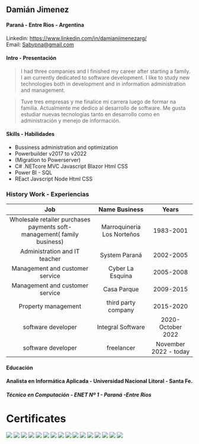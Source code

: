 ## Damián Jimenez
#### Paraná - Entre Rios - Argentina
Linkedin: https://www.linkedin.com/in/damianjimenezarg/  
Email: Sabypna@gmail.com
 #### Intro - Presentación
> I had three companies and I finished my career after starting a family. I am currently dedicated to software development. I like to study new technologies both in development and in information administration and management.

>Tuve tres empresas y me finalice mi carrera luego de formar na familia. Actualmente me dedico al desarrollo de software. Me gusta estudiar nuevas tecnologías tanto en desarrollo como en administración y menejo de información.

#### Skills - Habilidades

* Bussiness administration and optimization
* Powerbuilder v2017 to v2022 
*    (Migration to Powerserver)
* C# .NETcore MVC  Javascript Blazor Html CSS
* Power BI - SQL 
* REact Javscript Node Html CSS 



### History Work - Experiencias

|Job| Name Business | Years |
|:---:|:---:|:----:|
|Wholesale retailer purchases payments soft-management( family business) |Marroquineria Los Norteños|1983-2001|
|Administration and IT teacher |System Paraná |2002-2005|
|Management and customer service |Cyber La Esquina|2005-2008|
|Management and customer service|Casa Parque |2009-2015|
|Property management | third party company |2015-2020|
|software developer  | Integral Software |2020- October 2022 |
|software developer  | freelancer |November 2022 - today |
#### Educación

#### Analista en Informática Aplicada - Universidad Nacional Litoral - Santa Fe.

##### Técnico en Computación - ENET Nº 1 - Paraná -Entre Rios

# Certificates

![](./files/titulo.png)
![](./files/SnomedCT.png)
![](./files/DoraSistemas.png)
![](./files/dotNet.png)
![](./files/EFyLinq.png)
![](./files/Javascript.png)
![](./files/MVC.png)
![](./files/webapic.png)
![](./files/r.jpg)
![](./files/SvelteJS.png)
![](./files/sql.png)
![](./files/html_css.png)
![](./files/Diplo%20Ind40.png)
![](./files/tablero.png)
![](./files/Powerbi.jpg)
![](./files/fullstack.png)
